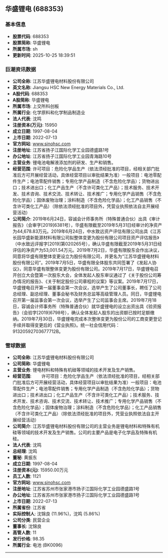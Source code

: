 ## 华盛锂电 (688353)

### 基本信息

- **股票代码**: 688353
- **股票简称**: 华盛锂电
- **所属市场**: sh
- **更新时间**: 2025-10-25 18:39:51

### 巨潮资讯数据

- **公司全称**: 江苏华盛锂电材料股份有限公司
- **英文名称**: Jiangsu HSC New Energy Materials Co., Ltd.
- **A股代码**: 688353
- **A股简称**: 华盛锂电
- **所属市场**: 上交所科创板
- **所属行业**: 化学原料和化学制品制造业
- **法人代表**: 沈鸣
- **注册资本(万元)**: 15950
- **成立日期**: 1997-08-04
- **上市日期**: 2022-07-13
- **官方网站**: www.sinohsc.com
- **注册地址**: 江苏省扬子江国际化学工业园德盛路1号
- **办公地址**: 江苏省扬子江国际化学工业园青海路10号
- **主营业务**: 锂电池电解液添加剂的研发、生产和销售。
- **经营范围**: 许可项目：危险化学品生产（依法须经批准的项目，经相关部门批准后方可开展经营活动，具体经营项目以审批结果为准）一般项目：电池零配件生产；电池零配件销售；专用化学产品制造（不含危险化学品）；货物进出口；技术进出口；化工产品生产（不含许可类化工产品）；技术服务、技术开发、技术咨询、技术交流、技术转让、技术推广；专用化学产品销售（不含危险化学品）；固体废物治理；涂料制造（不含危险化学品）；化工产品销售（不含许可类化工产品）（除依法须经批准的项目外，凭营业执照依法自主开展经营活动）
- **公司简介**: 2019年6月24日，容诚会计师事务所（特殊普通合伙）出具《审计报告》（会审字[2019]6381号），华盛有限截至2019年5月31日经审计的净资产为44,678.83万元。2019年6月24日，中水致远资产评估有限公司出具《江苏长园华盛新能源材料有限公司拟整体变更为股份有限公司项目资产评估报告》（中水致远评报字[2019]第020265号），确认华盛有限截至2019年5月31日经评估的净资产为53,001.54万元。2019年7月2日，华盛有限股东会作出决议，同意将华盛有限整体变更设立为股份有限公司，并更名为“江苏华盛锂电材料股份有限公司”。2019年7月5日，华盛有限全体股东共同签署了《发起人协议》，同意华盛有限整体变更为股份有限公司。2019年7月17日，华盛锂电召开创立大会暨第一次股东大会，全体发起人股东审议通过了《关于股份公司筹办情况的报告》、《关于制定股份公司章程的议案》等议案。2019年7月17日，华盛锂电召开第一届董事会第一次会议，选举产生了公司董事长，聘任了公司总经理、副总经理、董事会秘书及财务总监等高级管理人员。同日，华盛锂电召开第一届监事会第一次会议，选举产生了公司监事会主席。2019年7月18日，容诚会计师事务所（特殊普通合伙）就华盛锂电的设立出资出具《验资报告》（会验字[2019]6798号），确认全体发起人股东的出资额已按时足额缴纳。2019年7月30日，华盛锂电完成本次整体变更为股份公司的工商变更登记手续并取得变更后的《营业执照》。统一社会信用代码：91320592703677712B。

### 雪球数据

- **公司全称**: 江苏华盛锂电材料股份有限公司
- **公司简称**: 华盛锂电
- **主营业务**: 锂电材料和特殊有机硅等领域的技术开发及生产销售。
- **经营范围**: 　　许可项目：危险化学品生产（依法须经批准的项目，经相关部门批准后方可开展经营活动，具体经营项目以审批结果为准）一般项目：电池零配件生产；电池零配件销售；专用化学产品制造（不含危险化学品）；货物进出口；技术进出口；化工产品生产（不含许可类化工产品）；技术服务、技术开发、技术咨询、技术交流、技术转让、技术推广；专用化学产品销售（不含危险化学品）；固体废物治理；涂料制造（不含危险化学品）；化工产品销售（不含许可类化工产品）（除依法须经批准的项目外，凭营业执照依法自主开展经营活动）
- **公司简介**: 江苏华盛锂电材料股份有限公司的主营业务是锂电材料和特殊有机硅等领域的技术开发及生产销售。公司的主要产品是电子化学品及特殊有机硅。
- **法人代表**: 沈鸣
- **总经理**: 沈鸣
- **董秘**: 黄振东
- **成立日期**: 1997-08-04
- **注册资本(元)**: 15950.00万元
- **员工人数**: 1121
- **官方网站**: www.sinohsc.com
- **注册地址**: 江苏省苏州市张家港市扬子江国际化学工业园德盛路1号
- **办公地址**: 江苏省苏州市张家港市扬子江国际化学工业园德盛路1号
- **上市日期**: 2022-07-13
- **所属省份**: 江苏省
- **实际控制人**: 沈锦良 (11.96%)，沈鸣 (5.86%)
- **公司分类**: 民营企业
- **董事长**: 沈锦良
- **高管人数**: 11
- **发行价格**: 98.35
- **所属行业**: 电池 (BK0096)

---